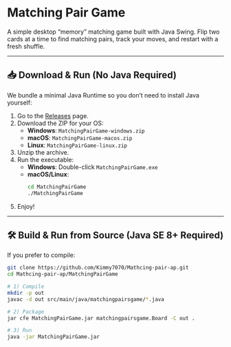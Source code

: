 # Matching Pair Game

A simple desktop “memory” matching game built with Java Swing. Flip two cards at a time to find matching pairs, track your moves, and restart with a fresh shuffle.

---

## 📥 Download & Run (No Java Required)

We bundle a minimal Java Runtime so you don’t need to install Java yourself:

1. Go to the [Releases](https://github.com/Kimmy7070/Mathcing-pair-ap/releases) page.  
2. Download the ZIP for your OS:
   - **Windows**: `MatchingPairGame-windows.zip`
   - **macOS**: `MatchingPairGame-macos.zip`
   - **Linux**: `MatchingPairGame-linux.zip`
3. Unzip the archive.
4. Run the executable:
   - **Windows**: Double-click `MatchingPairGame.exe`
   - **macOS/Linux**:
     ```sh
     cd MatchingPairGame
     ./MatchingPairGame
     ```
5. Enjoy!

---

## 🛠 Build & Run from Source (Java SE 8+ Required)

If you prefer to compile:

```sh
git clone https://github.com/Kimmy7070/Mathcing-pair-ap.git
cd Mathcing-pair-ap/MatchingPairGame

# 1) Compile
mkdir -p out
javac -d out src/main/java/matchingpairsgame/*.java

# 2) Package
jar cfe MatchingPairGame.jar matchingpairsgame.Board -C out .

# 3) Run
java -jar MatchingPairGame.jar
